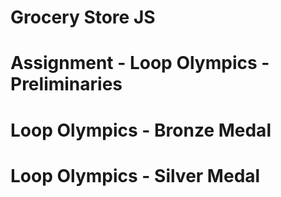 # Grocery Store JS
# Assignment - Loop Olympics - Preliminaries
# Loop Olympics - Bronze Medal
# Loop Olympics - Silver Medal
